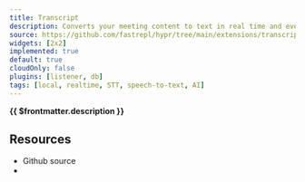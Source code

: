 ```yaml
---
title: Transcript
description: Converts your meeting content to text in real time and even identifies who’s speaking. If needed, you can manually edit the text and correct speaker names.
source: https://github.com/fastrepl/hypr/tree/main/extensions/transcript
widgets: [2x2]
implemented: true
default: true
cloudOnly: false
plugins: [listener, db]
tags: [local, realtime, STT, speech-to-text, AI]
---
```

<TitleWithContributors :title="$frontmatter.title" />

**{{ $frontmatter.description }}**

<ExtensionTags :frontmatter="$frontmatter" />

## Resources

<ul>
  <li><a :href="$frontmatter.source">Github source</a></li>
  <li v-for="plugin in $frontmatter.plugins"><PluginLink :plugin /></li>
</ul>
